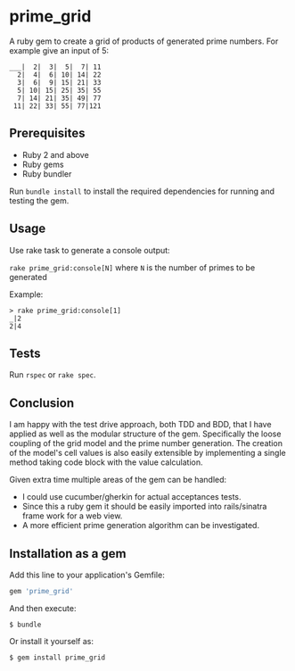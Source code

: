 # prime_grid
A ruby gem to create a grid of products of generated prime numbers. For example give an input of 5:
```
___|  2|  3|  5|  7| 11
  2|  4|  6| 10| 14| 22
  3|  6|  9| 15| 21| 33
  5| 10| 15| 25| 35| 55
  7| 14| 21| 35| 49| 77
 11| 22| 33| 55| 77|121
```

## Prerequisites

* Ruby 2 and above
* Ruby gems
* Ruby bundler

Run `bundle install` to install the required dependencies for running and testing the gem.

## Usage

Use rake task to generate a console output:

`rake prime_grid:console[N]` where `N` is the number of primes to be generated

Example:

```
> rake prime_grid:console[1]
_|2
2|4
```

## Tests

Run `rspec` or `rake spec`.

## Conclusion

I am happy with the test drive approach, both TDD and BDD, that I have applied as well as the modular structure of the gem. Specifically the loose coupling of the grid model and the prime number generation. The creation of the model's cell values is also easily extensible by implementing a single method taking code block with the value calculation.

Given extra time multiple areas of the gem can be handled:
* I could use cucumber/gherkin for actual acceptances tests.
* Since this a ruby gem it should be easily imported into rails/sinatra frame work for a web view.
* A more efficient prime generation algorithm can be investigated.


## Installation as a gem

Add this line to your application's Gemfile:

```ruby
gem 'prime_grid'
```

And then execute:

    $ bundle

Or install it yourself as:

    $ gem install prime_grid
